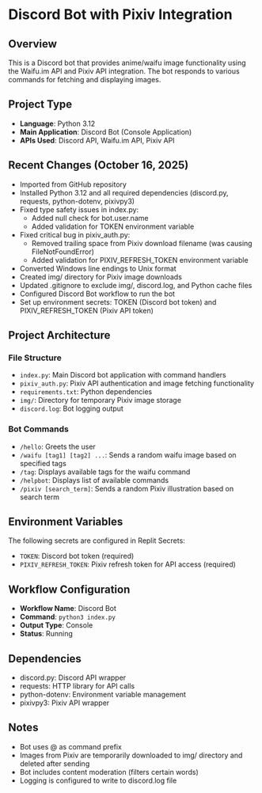 # Discord Bot with Pixiv Integration

## Overview
This is a Discord bot that provides anime/waifu image functionality using the Waifu.im API and Pixiv API integration. The bot responds to various commands for fetching and displaying images.

## Project Type
- **Language**: Python 3.12
- **Main Application**: Discord Bot (Console Application)
- **APIs Used**: Discord API, Waifu.im API, Pixiv API

## Recent Changes (October 16, 2025)
- Imported from GitHub repository
- Installed Python 3.12 and all required dependencies (discord.py, requests, python-dotenv, pixivpy3)
- Fixed type safety issues in index.py:
  - Added null check for bot.user.name
  - Added validation for TOKEN environment variable
- Fixed critical bug in pixiv_auth.py:
  - Removed trailing space from Pixiv download filename (was causing FileNotFoundError)
  - Added validation for PIXIV_REFRESH_TOKEN environment variable
- Converted Windows line endings to Unix format
- Created img/ directory for Pixiv image downloads
- Updated .gitignore to exclude img/, discord.log, and Python cache files
- Configured Discord Bot workflow to run the bot
- Set up environment secrets: TOKEN (Discord bot token) and PIXIV_REFRESH_TOKEN (Pixiv API token)

## Project Architecture
### File Structure
- `index.py`: Main Discord bot application with command handlers
- `pixiv_auth.py`: Pixiv API authentication and image fetching functionality
- `requirements.txt`: Python dependencies
- `img/`: Directory for temporary Pixiv image storage
- `discord.log`: Bot logging output

### Bot Commands
- `/hello`: Greets the user
- `/waifu [tag1] [tag2] ...`: Sends a random waifu image based on specified tags
- `/tag`: Displays available tags for the waifu command
- `/helpbot`: Displays list of available commands
- `/pixiv [search_term]`: Sends a random Pixiv illustration based on search term

## Environment Variables
The following secrets are configured in Replit Secrets:
- `TOKEN`: Discord bot token (required)
- `PIXIV_REFRESH_TOKEN`: Pixiv refresh token for API access (required)

## Workflow Configuration
- **Workflow Name**: Discord Bot
- **Command**: `python3 index.py`
- **Output Type**: Console
- **Status**: Running

## Dependencies
- discord.py: Discord API wrapper
- requests: HTTP library for API calls
- python-dotenv: Environment variable management
- pixivpy3: Pixiv API wrapper

## Notes
- Bot uses @ as command prefix
- Images from Pixiv are temporarily downloaded to img/ directory and deleted after sending
- Bot includes content moderation (filters certain words)
- Logging is configured to write to discord.log file
